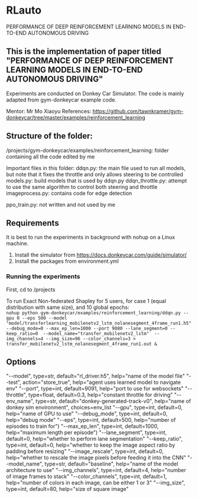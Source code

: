 # RLauto
PERFORMANCE OF DEEP REINFORCEMENT LEARNING MODELS IN END-TO-END AUTONOMOUS DRIVING

## This is the implementation of paper titled "PERFORMANCE OF DEEP REINFORCEMENT LEARNING MODELS IN END-TO-END AUTONOMOUS DRIVING" 
Experiments are conducted on Donkey Car Simulator. The code is mainly adapted from gym-donkeycar example code.

Mentor: Mr Mo Xiaoyu 
References: https://github.com/tawnkramer/gym-donkeycar/tree/master/examples/reinforcement_learning

## Structure of the folder:
/projects/gym-donkeycar/examples/reinforcement_learning: folder containing all the code edited by me

Important files in this folder:
  ddqn.py: the main file used to run all models, but note that it fixes the throttle and only allows steering to be controlled
  models.py: build models that is used by ddqn.py
  ddqn_throttle.py: attempt to use the same algorithm to control both steering and throttle
  imageprocess.py: contains code for edge detection
  
  ppo_train.py: not written and not used by me

## Requirements
It is best to run the experiments in background with nohup on a Linux machine.
1) Install the simulator from https://docs.donkeycar.com/guide/simulator/ 
2) Install the packages from environment.yml

### Running the experiments
First, cd to /projects 

To run Exact Non-federated Shapley for 5 users, for case 1 (equal distribution with same size), and 10 global epochs:  
```nohup python gym-donkeycar/examples/reinforcement_learning/ddqn.py --gpu 0 --eps 500 --model "model/transferlearning_mobilenetv2_lstm_nolanesegment_4frame_run1.h5" --debug_mode=0 --max_ep_len=1000 --port 9080 --lane_segment=0 --keep_ratio=0  --model_name="transfer_mobilenetv2_lstm"  --img_channels=4 --img_size=96 --color_channels=3 > transfer_mobilenetv2_lstm_nolanesegment_4frame_run1.out & ```

## Options
"--model", type=str, default="rl_driver.h5", help="name of the model file"
"--test", action="store_true", help="agent uses learned model to navigate env"
"--port", type=int, default=9091, help="port to use for websockets"
"--throttle", type=float, default=0.3, help="constant throttle for driving"
"--env_name", type=str, default="donkey-generated-track-v0", help="name of donkey sim environment", choices=env_list
"--gpu", type=int, default=0, help="name of GPU to use"
"--debug_mode", type=int, default=0, help="debug mode"
"--eps", type=int, default=500, help="number of episodes to train for")
"--max_ep_len", type=int, default=1000, help="maximum length per episode") 
"--lane_segment", type=int, default=0, help="whether to perform lane segmentation"
"--keep_ratio", type=int, default=0, help="whether to keep the image aspect ratio by padding before resizing"
"--image_rescale", type=int, default=0, help="whether to rescale the image pixels before feeding it into the CNN"
"--model_name", type=str, default="baseline", help="name of the model architecture to use"
"--img_channels", type=int, default=4, help="number of image frames to stack"
"--color_channels", type=int, default=1, help="number of colors in each image, can be either 1 or 3"
"--img_size", type=int, default=80, help="size of square image"
